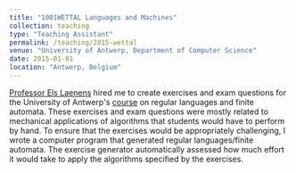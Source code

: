 ```yaml
---
title: "1001WETTAL Languages and Machines"
collection: teaching
type: "Teaching Assistant"
permalink: /teaching/2015-wettal
venue: "University of Antwerp, Department of Computer Science"
date: 2015-01-01
location: "Antwerp, Belgium"
---
```


[Professor Els Laenens](https://www.uantwerpen.be/en/staff/els-laenens/) hired me to create exercises and exam questions for the University of Antwerp's [course](https://www.uantwerpen.be/popup/opleidingsonderdeel.aspx?catalognr=1001WETTAL&taal=en&aj=2015) on regular languages and finite automata.
These exercises and exam questions were mostly related to mechanical applications of algorithms that students would have to perform by hand.
To ensure that the exercises would be appropriately challenging, I wrote a computer program that generated regular languages/finite automata.
The exercise generator automatically assessed how much effort it would take to apply the algorithms specified by the exercises.
